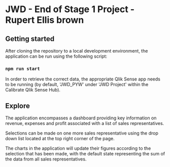 # JWD - End of Stage 1 Project - Rupert Ellis brown

## Getting started

After cloning the repository to a local development environment, the application can be run using the following script:

### `npm run start`

In order to retrieve the correct data, the appropriate Qlik Sense app needs to be running (by default, 'JWD_PYW' under 'JWD Project' within the Calibrate Qlik Sense Hub).

## Explore

The application encompasses a dashboard providing key information on revenue, expenses and profit associated with a list of sales representatives. 

Selections can be made on one more sales representative using the drop down list located at the top right corner of the page.

The charts in the application will update their figures according to the selection that has been made, with the default state representing the sum of the data from all sales representatives. 